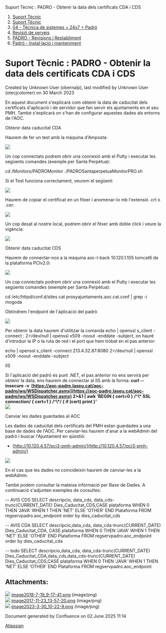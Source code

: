 Suport Tècnic : PADRO - Obtenir la data dels certificats CDA i CDS  

1.  [Suport Tècnic](index.html)
2.  [Suport Tècnic](13893782.html)
3.  [04 - Tècnica de sistemes + 24x7 + Padró](26313202.html)
4.  [Revisió de serveis](36340340.html)
5.  [PADRO - Revisions i Restabliment](PADRO---Revisions-i-Restabliment_118554712.html)
6.  [Padró - Instal·lació i manteniment](26313622.html)

Suport Tècnic : PADRO - Obtenir la data dels certificats CDA i CDS
==================================================================

Created by Unknown User (obernalp), last modified by Unknown User (otecjcolomer) on 30 March 2023

En aquest document s'explicarà com obtenir la data de caducitat dels certificats d'aplicació i de servidor que fan servir els ajuntaments en el seu PMH. També s'explicarà on s'han de configurar aquestes dades als entorns de l'AOC.

Obtenir data caducitat CDA

Haurem de fer un test amb la màquina d'Amposta:

![](https://steps.everis.com/confluence/download/attachments/1136661344/image2019-2-4_8-34-51.png?version=1&modificationDate=1549265690922&api=v2)

Un cop connectats podrem obrir una connexió amb el Putty i executar les següents comandes (exemple per Santa Perpètua):

cd /Monitors/PADROMonitor
./PADROSantaperpetuaMonitorPRO.sh

Si el Test funciona correctament, veurem el següent:

![](https://steps.everis.com/confluence/download/attachments/1136661344/image2019-2-4_8-38-2.png?version=1&modificationDate=1549265881534&api=v2)

Haurem de copiar el certificat en un fitxer i anomenar-lo mb l'extensió .crt o .cer:

![](https://steps.everis.com/confluence/download/attachments/1136661344/image2019-2-4_8-42-30.png?version=1&modificationDate=1549266150100&api=v2)

Un cop desat al nostre local, podrem obrir el fitxer amb doble click i veure la vigència:

![](https://steps.everis.com/confluence/download/attachments/1136661344/image2019-2-4_8-43-30.png?version=1&modificationDate=1549266209211&api=v2)

Obtenir data caducitat CDS

Haurem de connectar-nos a la màquina aoc-l-back 10.120.1.105 tomcat6 de la plataforma PCIv2.0:

![](attachments/26313666/81856026.png)

Un cop connectats podrem obrir una connexió amb el Putty i executar les següents comandes (exemple per Santa Perpètua):

cd /etc/httpd/conf.d/sites
cat proxyajuntaments.aoc.cat.conf | grep -i mogoda

Obtindrem l'endpoint de l'aplicació del padró

![](attachments/26313666/26316868.png)

Per obtenir la data haurem d'utilitzar la comanda echo | openssl s\_client -connect <IP>:<puerto> 2>/dev/null | openssl x509 -noout -enddate -subject, on hauré d'introduir la IP o la ruta de red i el port que hem trobat en el pas anterior:

echo | openssl s\_client -connect 213.4.32.87:8080 2>/dev/null | openssl x509 -noout -enddate -subject 

IIS

Si l'aplicació del padró és punt .NET, el pas anterior no ens servirà per obtenir la data, ens haurem de connectar al IIS amb la forma: **curl --insecure -v  [https://aoc-padro.laseu.cat/aoc-padro/ws/WSDispatcher.asmx](https://aoc-padro.laseu.cat/aoc-padro/ws/WSDispatcher.asmx) 2>&1 | awk 'BEGIN { cert=0 } /^\\\* SSL connection/ { cert=1 } /^\\\*/ { if (cert) print }'**  
**![](attachments/26313666/26316867.png)**

Canviar les dades guardades al AOC

Les dades de caducitat dels certificats del PMH estan guardades a una base de dades de l'AOC. Per canviar-les haurem d'anar a la webAdmin del padró i buscar l'Ajuntament en qüestió:

*   [http://10.120.4.57/pci3-pmh-admin/](http://10.120.4.57/pci3-pmh-admin/)

![](https://steps.everis.com/confluence/download/attachments/1136661344/image2019-2-4_8-54-48.png?version=1&modificationDate=1549266887639&api=v2)

  

En el cas que les dades no coincideixin haurem de canviar-les a la webAdmin.

També podem consultar la mateixa informació per Base de Dades. A continuació s'adjunten exemples de consultes:

\-- AVIS CDS
SELECT descripcio, data\_cds, data\_cds-trunc(CURRENT\_DATE) Dies\_Caducitat\_CDS,CASE plataforma 
  WHEN 0 THEN 'JAVA' 
  WHEN 1 THEN 'NET'
  ELSE 'OTHER'
END Plataforma
FROM regservpadro.aoc\_endpoint 
order by dies\_caducitat\_cds

-- AVIS CDA
SELECT descripcio,data\_cda, data\_cda-trunc(CURRENT\_DATE) Dies\_Caducitat\_CDA,
CASE plataforma 
  WHEN 0 THEN 'JAVA' 
  WHEN 1 THEN 'NET'
  ELSE 'OTHER'
END Plataforma
FROM regservpadro.aoc\_endpoint 
order by dies\_caducitat\_cda 

-- todo
SELECT descripcio,data\_cda, data\_cda-trunc(CURRENT\_DATE) Dies\_Caducitat\_CDA,data\_cds,data\_cds-trunc(CURRENT\_DATE) Dies\_Caducitat\_CDS,CASE plataforma 
  WHEN 0 THEN 'JAVA' 
  WHEN 1 THEN 'NET'
  ELSE 'OTHER'
END Plataforma
FROM regservpadro.aoc\_endpoint 

Attachments:
------------

![](images/icons/bullet_blue.gif) [image2018-7-19\_9-17-41.png](attachments/26313666/26316867.png) (image/png)  
![](images/icons/bullet_blue.gif) [image2017-11-23\_13-57-20.png](attachments/26313666/26316868.png) (image/png)  
![](images/icons/bullet_blue.gif) [image2023-3-30\_10-22-9.png](attachments/26313666/81856026.png) (image/png)  

Document generated by Confluence on 02 June 2025 11:14

[Atlassian](http://www.atlassian.com/)
